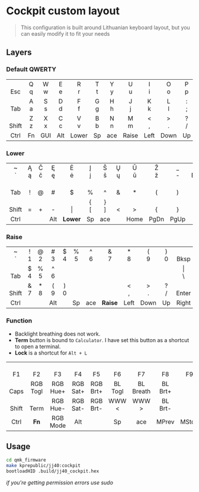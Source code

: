 # Cockpit custom layout

> This configuration is built around Lithuanian keyboard layout, but you can easily modify it to fit your needs

## Layers

### Default QWERTY

|           |        |        |        |        |        |        |        |        |        |        |           |
| :-------: | :----: | :----: | :----: | :----: | :----: | :----: | :----: | :----: | :----: | :----: | :-------: |
|  <br>Esc  | Q<br>q | W<br>w | E<br>e | R<br>r | T<br>t | Y<br>y | U<br>u | I<br>i | O<br>o | P<br>p | <br>Bksp  |
|  <br>Tab  | A<br>a | S<br>s | D<br>d | F<br>f | G<br>g | H<br>h | J<br>j | K<br>k | L<br>l | :<br>; |  "<br>'   |
| <br>Shift | Z<br>z | X<br>x | C<br>c | V<br>v | B<br>b | N<br>n | M<br>m | <<br>, | ><br>. | ?<br>/ | <br>Enter |
|   Ctrl    |   Fn   |  GUI   |  Alt   | Lower  |   Sp   |  ace   | Raise  |  Left  |  Down  |   Up   |   Right   |

### Lower

|           |        |        |        |           |        |        |        |        |        |         |          |
| :-------: | :----: | :----: | :----: | :-------: | :----: | :----: | :----: | :----: | :----: | :-----: | :------: |
|  ~<br>\`  | Ą<br>ą | Č<br>č | Ę<br>ę |  Ė<br>ė   | Į<br>į | Š<br>š | Ų<br>ų | Ū<br>ū | Ž<br>ž | \_<br>- | <br>Bksp |
|  <br>Tab  | <br>!  | <br>@  | <br>#  |  <br>\$   | <br>%  | <br>^  | <br>&  | <br>\* | <br>(  |  <br>)  | <br>Del  |
| <br>Shift | <br>=  | <br>+  | <br>-  |  <br>\|   | {<br>[ | }<br>] | <br><  | <br>>  | <br>{  |  <br>}  | <br>Ins  |
|   Ctrl    |        |        |  Alt   | **Lower** |   Sp   |  ace   |        |  Home  |  PgDn  |  PgUp   |   End    |

### Raise

|           |         |         |        |         |        |        |           |         |        |        |           |
| :-------: | :-----: | :-----: | :----: | :-----: | :----: | :----: | :-------: | :-----: | :----: | :----: | :-------: |
|  ~<br>\`  | !<br>1  | @<br>2  | #<br>3 | \$<br>4 | %<br>5 | ^<br>6 |  &<br>7   | \*<br>8 | (<br>9 | )<br>0 | <br>Bksp  |
|  <br>Tab  | \$<br>4 | %<br>5  | ^<br>6 |         |        |        |           |         |        |        | \|<br>\   |
| <br>Shift | &<br>7  | \*<br>8 | (<br>9 | )<br>0  |        |        |           | <<br>,  | ><br>. | ?<br>/ | <br>Enter |
|   Ctrl    |         |         |  Alt   |         |   Sp   |  ace   | **Raise** |  Left   |  Down  |   Up   |   Right   |

### Function

-   Backlight breathing does not work.
-   **Term** button is bound to `Calculator`. I have set this button as a shortcut to open a terminal.
-   **Lock** is a shortcut for `Alt + L`

|           |             |             |             |             |            |              |            |        |             |         |          |
| :-------: | :---------: | :---------: | :---------: | :---------: | :--------: | :----------: | :--------: | :----: | :---------: | :-----: | :------: |
|  <br>F1   |   <br>F2    |   <br>F3    |   <br>F4    |   <br>F5    |   <br>F6   |    <br>F7    |   <br>F8   | <br>F9 |   <br>F10   | <br>F11 | <br>F12  |
| <br>Caps  | RGB<br>Togl | RGB<br>Hue+ | RGB<br>Sat+ | RGB<br>Brt+ | BL<br>Togl | BL<br>Breath | BL<br>Brt+ |        | Scr<br>Brt+ |         | <br>Vol+ |
| <br>Shift |  <br>Term   | RGB<br>Hue- | RGB<br>Sat- | RGB<br>Brt- |  WWW<br><  |   WWW<br>>   | BL<br>Brt- |        | Scr<br>Brt- |  PrScr  | <br>Vol- |
|   Ctrl    |   **Fn**    | RGB<br>Mode |     Alt     |             |     Sp     |     ace      |   MPrev    | MStop  |    MNext    |  MPlay  |   Lock   |

## Usage

```bash
cd qmk_firmware
make kprepublic/jj40:cockpit
bootloadHID .build/jj40_cockpit.hex
```

_if you're getting permission errors use sudo_
